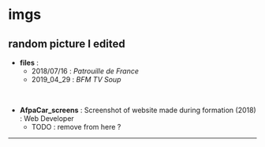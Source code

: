 # imgs
random picture I edited
--------------

* **files** :
    * 2018/07/16 : _Patrouille de France_
    * 2019_04_29 : _BFM TV Soup_


<br>

* **AfpaCar_screens** : Screenshot of website made during formation (2018) : Web Developer
   * TODO : remove from here ?

-------
